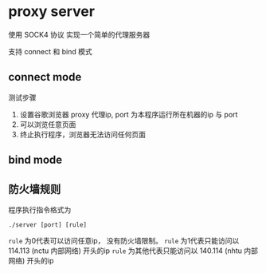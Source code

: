 # proxy server 

使用 SOCK4 协议 实现一个简单的代理服务器

支持 connect 和 bind 模式

## connect mode

测试步骤

1. 设置谷歌浏览器 proxy 代理ip, port 为本程序运行所在机器的ip 与 port
2. 可以浏览任意页面
3. 终止执行程序，浏览器无法访问任何页面

## bind mode



## 防火墙规则

程序执行指令格式为

    ./server [port] [rule]

`rule` 为0代表可以访问任意ip， 没有防火墙限制。
`rule` 为1代表只能访问以 114.113 (nctu 内部网络) 开头的ip
`rule` 为其他代表只能访问以 140.114 (nhtu 内部网络) 开头的ip



